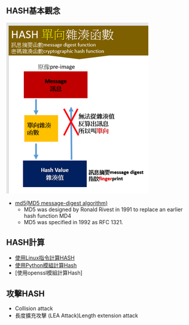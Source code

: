 #
## HASH基本觀念

![HASH.png](HASH.png)

- [md5(MD5 message-digest algorithm)](https://en.wikipedia.org/wiki/MD5)
  -  MD5 was designed by Ronald Rivest in 1991 to replace an earlier hash function MD4
  -  MD5 was specified in 1992 as RFC 1321.

## HASH計算
- [使用Linux指令計算HASH](#Linux指令)
- [使用Python模組計算Hash](https://github.com/MyDearGreatTeacher/2021_2_courses/blob/main/CTF%E6%90%B6%E6%97%97%E5%A4%A7%E8%B3%BD/%E7%8F%BE%E4%BB%A3%E5%AF%86%E7%A2%BC%E4%B9%8B%E7%A0%B4%E5%AF%86%E5%88%86%E6%9E%90/Hash/2_2_%E4%BD%BF%E7%94%A8Python%E6%A8%A1%E7%B5%84%E8%A8%88%E7%AE%97Hash.md)
- [使用openssl模組計算Hash]

## 攻擊HASH
- Collision attack
- 長度擴充攻擊 (LEA Attack)Length extension attack 

